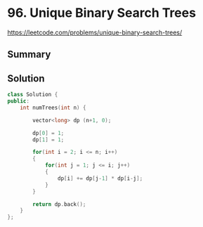 # 96. Unique Binary Search Trees

<https://leetcode.com/problems/unique-binary-search-trees/>

## Summary

## Solution

```cpp
class Solution {
public:
    int numTrees(int n) {

        vector<long> dp (n+1, 0);

        dp[0] = 1;
        dp[1] = 1;

        for(int i = 2; i <= n; i++)
        {
            for(int j = 1; j <= i; j++)
            {
                dp[i] += dp[j-1] * dp[i-j];
            }
        }

        return dp.back();
    }
};
```
